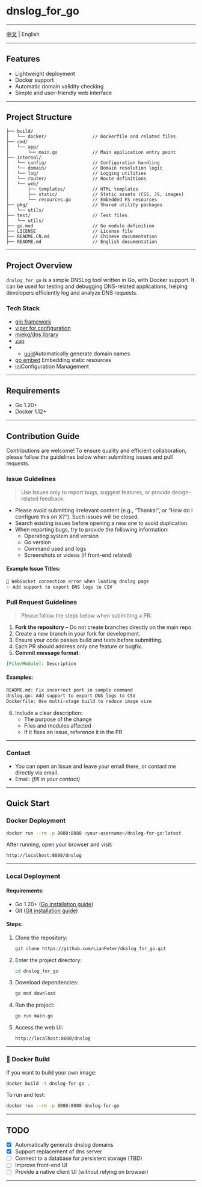 # dnslog_for_go

---
[中文](README.CN.md) | English

--- 
## Features
- Lightweight deployment
- Docker support
- Automatic domain validity checking
- Simple and user-friendly web interface

--- 
## Project Structure
```
├── build/
│   └── docker/                 // Dockerfile and related files
├── cmd/
│   └── app/
│       └── main.go             // Main application entry point
├── internal/
│   └── config/                 // Configuration handling
│   └── domain/                 // Domain resolution logic
│   └── log/                    // Logging utilities
│   └── router/                 // Route definitions
│   └── web/
│       ├── templates/          // HTML templates
│       ├── static/             // Static assets (CSS, JS, images)
│       └── resources.go        // Embedded FS resources
├── pkg/                        // Shared utility packages
│   └── utils/                  
├── test/                       // Test files
│   └── utils/
├── go.mod                      // Go module definition
├── LICENSE                     // License file
├── README.CN.md                // Chinese documentation
├── README.md                   // English documentation
```

---

## Project Overview
`dnslog_for_go` is a simple DNSLog tool written in Go, with Docker support. It can be used for testing and debugging DNS-related applications, helping developers efficiently log and analyze DNS requests.

### Tech Stack
- [gin framework](https://github.com/gin-gonic/gin)
- [viper for configuration](https://github.com/spf13/viper)
- [miekg/dns library](https://github.com/miekg/dns)
- [zap](https://github.com/uber-go/zap)
- - [uuid](https://github.com/google/uuid)Automatically generate domain names
- [go embed](https://pkg.go.dev/embed) Embedding static resources
- [ini](https://github.com/go-ini/ini/tree/v1.67.0)Configuration Management


---

## Requirements
- Go 1.20+
- Docker 1.12+

---

## Contribution Guide
Contributions are welcome! To ensure quality and efficient collaboration, please follow the guidelines below when submitting issues and pull requests.

### Issue Guidelines
> Use Issues only to report bugs, suggest features, or provide design-related feedback.

- Please avoid submitting irrelevant content (e.g., “Thanks!”, or “How do I configure this on X?”). Such issues will be closed.
- Search existing issues before opening a new one to avoid duplication.
- When reporting bugs, try to provide the following information:
    - Operating system and version
    - Go version
    - Command used and logs
    - Screenshots or videos (if front-end related)

#### Example Issue Titles:
```markdown
🐞 WebSocket connection error when loading dnslog page
✨ Add support to export DNS logs to CSV
```

### Pull Request Guidelines
> Please follow the steps below when submitting a PR:

1. **Fork the repository** – Do not create branches directly on the main repo.
2. Create a new branch in your fork for development.
3. Ensure your code passes build and tests before submitting.
4. Each PR should address only one feature or bugfix.
5. **Commit message format**:

```markdown
[File/Module]: Description
```

#### Examples:
```markdown
README.md: Fix incorrect port in sample command
dnslog.go: Add support to export DNS logs to CSV
Dockerfile: Use multi-stage build to reduce image size
```

6. Include a clear description:
    - The purpose of the change
    - Files and modules affected
    - If it fixes an issue, reference it in the PR

---

### Contact
- You can open an Issue and leave your email there, or contact me directly via email.
- Email: *(fill in your contact)*

---

## Quick Start

### Docker Deployment

```bash
docker run --rm -p 8080:8080 <your-username>/dnslog-for-go:latest
```

After running, open your browser and visit:
```
http://localhost:8080/dnslog
```

---

### Local Deployment

#### Requirements:
- Go 1.20+ ([Go installation guide](https://golang.org/doc/install/source))
- Git ([Git installation guide](https://git-scm.com/))

#### Steps:
1. Clone the repository:
   ```bash
   git clone https://github.com/LianPeter/dnslog_for_go.git
   ```

2. Enter the project directory:
   ```bash
   cd dnslog_for_go
   ```

3. Download dependencies:
   ```bash
   go mod download
   ```

4. Run the project:
   ```bash
   go run main.go
   ```

5. Access the web UI:
   ```
   http://localhost:8080/dnslog
   ```

---

### 🐳 Docker Build

If you want to build your own image:

```bash
docker build -t dnslog-for-go .
```

To run and test:

```bash
docker run --rm -p 8080:8080 dnslog-for-go
```

---

## TODO
- [x] Automatically generate dnslog domains
- [x] Support replacement of dns server
- [ ] Connect to a database for persistent storage (TBD)
- [ ] Improve front-end UI
- [ ] Provide a native client UI (without relying on browser)

---